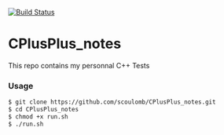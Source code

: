 [![Build Status](https://travis-ci.org/scoulomb/CPlusPlus_notes.svg?branch=master)](https://travis-ci.org/scoulomb/CPlusPlus_notes)

# CPlusPlus_notes
This repo contains my personnal C++ Tests
### Usage
```sh
$ git clone https://github.com/scoulomb/CPlusPlus_notes.git
$ cd CPlusPlus_notes
$ chmod +x run.sh
$ ./run.sh
```
